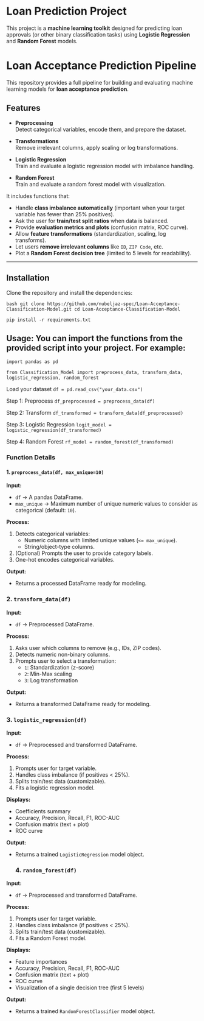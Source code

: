 # Loan Prediction Project

This project is a **machine learning toolkit** designed for predicting loan approvals (or other binary classification tasks) using **Logistic Regression** and **Random Forest** models.

# Loan Acceptance Prediction Pipeline

This repository provides a full pipeline for building and evaluating machine learning models for **loan acceptance prediction**.  

## Features

- **Preprocessing**  
  Detect categorical variables, encode them, and prepare the dataset.

- **Transformations**  
  Remove irrelevant columns, apply scaling or log transformations.

- **Logistic Regression**  
  Train and evaluate a logistic regression model with imbalance handling.

- **Random Forest**  
  Train and evaluate a random forest model with visualization.


It includes functions that:  
- Handle **class imbalance automatically** (important when your target variable has fewer than 25% positives).  
- Ask the user for **train/test split ratios** when data is balanced.  
- Provide **evaluation metrics and plots** (confusion matrix, ROC curve).  
- Allow **feature transformations** (standardization, scaling, log transforms).  
- Let users **remove irrelevant columns** like `ID`, `ZIP Code`, etc.  
- Plot a **Random Forest decision tree** (limited to 5 levels for readability).  

---

## Installation

Clone the repository and install the dependencies:

`bash
git clone https://github.com/nubeljaz-spec/Loan-Acceptance-Classification-Model.git
cd Loan-Acceptance-Classification-Model`

`pip install -r requirements.txt`

## Usage: You can import the functions from the provided script into your project. For example:

`import pandas as pd`

`from Classification_Model import preprocess_data, transform_data, logistic_regression, random_forest`

Load your dataset
`df = pd.read_csv("your_data.csv")`

Step 1: Preprocess
`df_preprocessed = preprocess_data(df)`

Step 2: Transform
`df_transformed = transform_data(df_preprocessed)`

Step 3: Logistic Regression
`logit_model = logistic_regression(df_transformed)`

Step 4: Random Forest
`rf_model = random_forest(df_transformed)`

### Function Details

#### 1. `preprocess_data(df, max_unique=10)`

**Input:**
- `df` → A pandas DataFrame.  
- `max_unique` → Maximum number of unique numeric values to consider as categorical (default: `10`).  

**Process:**
1. Detects categorical variables:
   - Numeric columns with limited unique values (`<= max_unique`).  
   - String/object-type columns.  
2. (Optional) Prompts the user to provide category labels.  
3. One-hot encodes categorical variables.  

**Output:**
- Returns a processed DataFrame ready for modeling.  

### 2. `transform_data(df)`

**Input:**
- `df` → Preprocessed DataFrame.  

**Process:**
1. Asks user which columns to remove (e.g., IDs, ZIP codes).  
2. Detects numeric non-binary columns.  
3. Prompts user to select a transformation:  
   - `1`: Standardization (z-score)  
   - `2`: Min-Max scaling  
   - `3`: Log transformation  

**Output:**
- Returns a transformed DataFrame ready for modeling.  
### 3. `logistic_regression(df)`

**Input:**
- `df` → Preprocessed and transformed DataFrame.  

**Process:**
1. Prompts user for target variable.  
2. Handles class imbalance (if positives < 25%).  
3. Splits train/test data (customizable).  
4. Fits a logistic regression model.  

**Displays:**
- Coefficients summary  
- Accuracy, Precision, Recall, F1, ROC-AUC  
- Confusion matrix (text + plot)  
- ROC curve  

**Output:**
- Returns a trained `LogisticRegression` model object.

  ### 4. `random_forest(df)`

**Input:**
- `df` → Preprocessed and transformed DataFrame.  

**Process:**
1. Prompts user for target variable.  
2. Handles class imbalance (if positives < 25%).  
3. Splits train/test data (customizable).  
4. Fits a Random Forest model.  

**Displays:**
- Feature importances  
- Accuracy, Precision, Recall, F1, ROC-AUC  
- Confusion matrix (text + plot)  
- ROC curve  
- Visualization of a single decision tree (first 5 levels)  

**Output:**
- Returns a trained `RandomForestClassifier` model object.  

